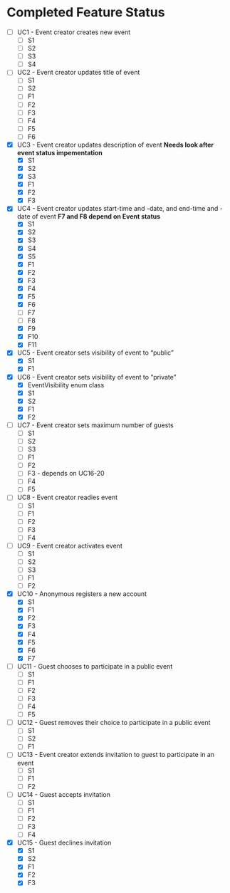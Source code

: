 # Completed Feature Status

- [ ] UC1 - Event creator creates new event
  - [ ] S1
  - [ ] S2
  - [ ] S3
  - [ ] S4
- [ ] UC2 - Event creator updates title of event
  - [ ] S1
  - [ ] S2
  - [ ] F1
  - [ ] F2
  - [ ] F3
  - [ ] F4
  - [ ] F5
  - [ ] F6
- [x] UC3 - Event creator updates description of event **Needs look after event status impementation**
  - [x] S1
  - [x] S2
  - [x] S3
  - [x] F1
  - [x] F2
  - [x] F3
- [x] UC4 - Event creator updates start-time and -date, and end-time and -date of event **F7 and F8 depend on Event status**
  - [x] S1
  - [x] S2
  - [x] S3
  - [x] S4
  - [x] S5
  - [x] F1
  - [x] F2
  - [x] F3
  - [x] F4
  - [x] F5
  - [x] F6
  - [ ] F7
  - [ ] F8
  - [x] F9
  - [x] F10
  - [x] F11
- [x] UC5 - Event creator sets visibility of event to “public”
  - [x] S1
  - [x] F1
- [x] UC6 - Event creator sets visibility of event to “private”
  - [x] EventVisibility enum class
  - [x] S1
  - [x] S2
  - [x] F1
  - [x] F2
- [ ] UC7 - Event creator sets maximum number of guests
  - [ ] S1
  - [ ] S2
  - [ ] S3
  - [ ] F1
  - [ ] F2
  - [ ] F3 - depends on UC16-20
  - [ ] F4
  - [ ] F5
- [ ] UC8 - Event creator readies event
  - [ ] S1
  - [ ] F1
  - [ ] F2
  - [ ] F3
  - [ ] F4
- [ ] UC9 - Event creator activates event
  - [ ] S1
  - [ ] S2
  - [ ] S3
  - [ ] F1
  - [ ] F2
- [x] UC10 - Anonymous registers a new account
  - [x] S1
  - [x] F1
  - [x] F2
  - [x] F3
  - [x] F4
  - [x] F5
  - [x] F6
  - [x] F7
- [ ] UC11 - Guest chooses to participate in a public event
  - [ ] S1
  - [ ] F1
  - [ ] F2
  - [ ] F3
  - [ ] F4
  - [ ] F5
- [ ] UC12 - Guest removes their choice to participate in a public event
  - [ ] S1
  - [ ] S2
  - [ ] F1
- [ ] UC13 - Event creator extends invitation to guest to participate in an event
  - [ ] S1
  - [ ] F1
  - [ ] F2
- [ ] UC14 - Guest accepts invitation
  - [ ] S1
  - [ ] F1
  - [ ] F2
  - [ ] F3
  - [ ] F4
- [x] UC15 - Guest declines invitation
  - [x] S1
  - [x] S2
  - [x] F1
  - [x] F2
  - [x] F3
